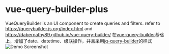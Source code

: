 # vue-query-builder-plus
VueQueryBuilder is an UI component to create queries and filters. refer to https://querybuilder.js.org/index.html and https://dabernathy89.github.io/vue-query-builder/
在[vue-query-builder](https://dabernathy89.github.io/vue-query-builder/)基础上，增加了date、datetime、级联操作，并且采用[jq-query-builder](https://querybuilder.js.org/index.html)的样式
![Demo Screenshot](https://github.com/kongwang/vue-query-builder-plus/blob/master/public/example.png "Demo screenshot")
